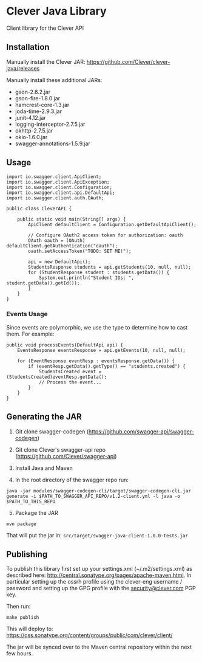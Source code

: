 # Clever Java Library

Client library for the Clever API

## Installation

Manually install the Clever JAR: https://github.com/Clever/clever-java/releases

Manually install these additional JARs:
* gson-2.6.2.jar
* gson-fire-1.8.0.jar
* hamcrest-core-1.3.jar
* joda-time-2.9.3.jar
* junit-4.12.jar
* logging-interceptor-2.7.5.jar
* okhttp-2.7.5.jar
* okio-1.6.0.jar
* swagger-annotations-1.5.9.jar


## Usage
```
import io.swagger.client.ApiClient;
import io.swagger.client.ApiException;
import io.swagger.client.Configuration;
import io.swagger.client.api.DefaultApi;
import io.swagger.client.auth.OAuth;

public class CleverAPI {

    public static void main(String[] args) {
        ApiClient defaultClient = Configuration.getDefaultApiClient();

        // Configure OAuth2 access token for authorization: oauth
        OAuth oauth = (OAuth) defaultClient.getAuthentication("oauth");
        oauth.setAccessToken("TODO: SET ME!");

        api = new DefaultApi();
        StudentsResponse students = api.getStudents(10, null, null);
        for (StudentResponse student : students.getData()) {
            System.out.println("Student IDs: ", student.getData().getId());
        }
    }
}
```

### Events Usage
Since events are polymorphic, we use the type to determine how to cast them. For example:
```
public void processEvents(DefaultApi api) {
    EventsResponse eventsResponse = api.getEvents(10, null, null);

    for (EventResponse eventResp : eventsResponse.getData()) {
        if (eventResp.getData().getType() == "students.created") {
            StudentsCreated event = (StudentsCreated)eventResp.getData();
            // Process the event...
        }
    }
}
```

## Generating the JAR
1. Git clone swagger-codegen (https://github.com/swagger-api/swagger-codegen)

2. Git clone Clever's swagger-api repo (https://github.com/Clever/swagger-api)

3. Install Java and Maven

4. In the root directory of the swagger repo run:
```
java -jar modules/swagger-codegen-cli/target/swagger-codegen-cli.jar generate -i $PATH_TO_SWAGGER_API_REPO/v1.2-client.yml -l java -o $PATH_TO_THIS_REPO
```

5. Package the JAR

```
mvn package
```

That will put the jar in: `src/target/swagger-java-client-1.0.0-tests.jar`


## Publishing

To publish this library first set up your settings.xml (~/.m2/settings.xml) as described here: http://central.sonatype.org/pages/apache-maven.html. In particular setting up the ossrh profile using the clever-eng username / password and setting up the GPG profile with the security@clever.com PGP key.

Then run:
```
make publish
```

This will deploy to: https://oss.sonatype.org/content/groups/public/com/clever/client/

The jar will be synced over to the Maven central repository within the next few hours.
